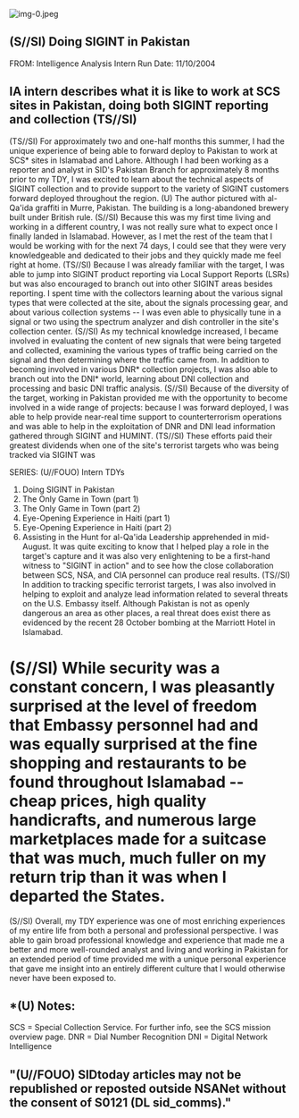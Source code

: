 ![img-0.jpeg](img-0.jpeg)

## (S//SI) Doing SIGINT in Pakistan

FROM:
Intelligence Analysis Intern
Run Date: 11/10/2004

## IA intern describes what it is like to work at SCS sites in Pakistan, doing both SIGINT reporting and collection (TS//SI)

(TS//SI) For approximately two and one-half months this summer, I had the unique experience of being able to forward deploy to Pakistan to work at SCS* sites in Islamabad and Lahore. Although I had been working as a reporter and analyst in SID's Pakistan Branch for approximately 8 months prior to my TDY, I was excited to learn about the technical aspects of SIGINT collection and to provide support to the variety of SIGINT customers forward deployed throughout the region.
(U) The author pictured with al-Qa'ida graffiti in Murre, Pakistan. The building is a long-abandoned brewery built under British rule.
(S//SI) Because this was my first time living and working in a different country, I was not really sure what to expect once I finally landed in Islamabad. However, as I met the rest of the team that I would be working with for the next 74 days, I could see that they were very knowledgeable and dedicated to their jobs and they quickly made me feel right at home.
(TS//SI) Because I was already familiar with the target, I was able to jump into SIGINT product reporting via Local Support Reports (LSRs) but was also encouraged to branch out into other SIGINT areas besides reporting. I spent time with the collectors learning about the various signal types that were collected at the site, about the signals processing gear, and about various collection systems -- I was even able to physically tune in a signal or two using the spectrum analyzer and dish controller in the site's collection center.
(S//SI) As my technical knowledge increased, I became involved in evaluating the content of new signals that were being targeted and collected, examining the various types of traffic being carried on the signal and then determining where the traffic came from. In addition to becoming involved in various DNR* collection projects, I was also able to branch out into the DNI* world, learning about DNI collection and processing and basic DNI traffic analysis.
(S//SI) Because of the diversity of the target, working in Pakistan provided me with the opportunity to become involved in a wide range of projects: because I was forward deployed, I was able to help provide near-real time support to counterterrorism operations and was able to help in the exploitation of DNR and DNI lead information gathered through SIGINT and HUMINT.
(TS//SI) These efforts paid their greatest dividends when one of the site's terrorist targets who was being tracked via SIGINT was

SERIES:
(U//FOUO) Intern TDYs

1. Doing SIGINT in Pakistan
2. The Only Game in Town (part 1)
3. The Only Game in Town (part 2)
4. Eye-Opening Experience in Haiti (part 1)
5. Eye-Opening Experience in Haiti (part 2)
6. Assisting in the Hunt for al-Qa'ida Leadership
apprehended in mid-August. It was quite exciting to know that I helped play a role in the target's capture and it was also very enlightening to be a first-hand witness to "SIGINT in action" and to see how the close collaboration between SCS, NSA, and CIA personnel can produce real results.
(TS//SI) In addition to tracking specific terrorist targets, I was also involved in helping to exploit and analyze lead information related to several threats on the U.S. Embassy itself. Although Pakistan is not as openly dangerous an area as other places, a real threat does exist there as evidenced by the recent 28 October bombing at the Marriott Hotel in Islamabad.

# (S//SI) While security was a constant concern, I was pleasantly surprised at the level of freedom that Embassy personnel had and was equally surprised at the fine shopping and restaurants to be found throughout Islamabad -- cheap prices, high quality handicrafts, and numerous large marketplaces made for a suitcase that was much, much fuller on my return trip than it was when I departed the States. 

(S//SI) Overall, my TDY experience was one of most enriching experiences of my entire life from both a personal and professional perspective. I was able to gain broad professional knowledge and experience that made me a better and more well-rounded analyst and living and working in Pakistan for an extended period of time provided me with a unique personal experience that gave me insight into an entirely different culture that I would otherwise never have been exposed to.

## *(U) Notes:

SCS = Special Collection Service. For further info, see the SCS mission overview page.
DNR = Dial Number Recognition
DNI = Digital Network Intelligence

## "(U//FOUO) SIDtoday articles may not be republished or reposted outside NSANet without the consent of S0121 (DL sid_comms)."
